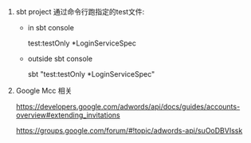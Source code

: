 1. sbt project 通过命令行跑指定的test文件:

    - in sbt console

        test:testOnly *LoginServiceSpec

    - outside sbt console

        sbt "test:testOnly *LoginServiceSpec"

2. Google Mcc 相关

    https://developers.google.com/adwords/api/docs/guides/accounts-overview#extending_invitations

    https://groups.google.com/forum/#!topic/adwords-api/suOoDBVIssk